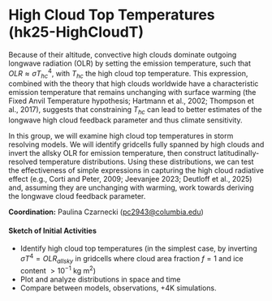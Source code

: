 # High Cloud Top Temperatures (hk25-HighCloudT)

Because of their altitude, convective high clouds dominate outgoing longwave radiation (OLR) by setting the emission temperature, such that $OLR \approx \sigma T_{hc}^4$, with $T_{hc}$ the high cloud top temperature. This expression, combined with the theory that high clouds worldwide have a characteristic emission temperature that remains unchanging with surface warming (the Fixed Anvil Temperature hypothesis; Hartmann et al., 2002; Thompson et al., 2017), suggests that constraining $T_{hc}$ can lead to better estimates of the longwave high cloud feedback parameter and thus climate sensitivity.

In this group, we will examine high cloud top temperatures in storm resolving models. We will identify gridcells fully spanned by high clouds and invert the allsky OLR for emission temperature, then construct latitudinally-resolved temperature distributions. Using these distributions, we can test the effectiveness of simple expressions in capturing the high cloud radiative effect (e.g., Corti and Peter, 2009; Jeevanjee 2023; Deutloff et al., 2025) and, assuming they are unchanging with warming, work towards deriving the longwave cloud feedback parameter.

**Coordination:** Paulina Czarnecki (pc2943@columbia.edu)

#### Sketch of Initial Activities
- Identify high cloud top temperatures (in the simplest case, by inverting $\sigma T^4 = OLR_{allsky}$ in gridcells where cloud area fraction $f = 1$ and ice content $> 10^{-1}$ kg m<sup>2</sup>)
- Plot and analyze distributions in space and time
- Compare between models, observations, +4K simulations.
